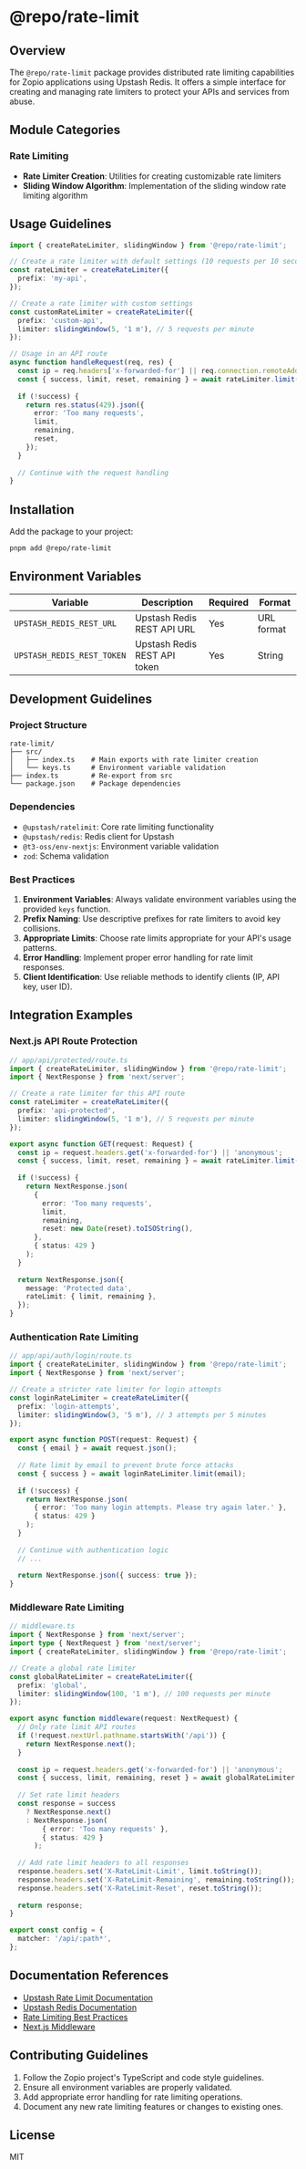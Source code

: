 # @repo/rate-limit

## Overview

The `@repo/rate-limit` package provides distributed rate limiting capabilities for Zopio applications using Upstash Redis. It offers a simple interface for creating and managing rate limiters to protect your APIs and services from abuse.

## Module Categories

### Rate Limiting

- **Rate Limiter Creation**: Utilities for creating customizable rate limiters
- **Sliding Window Algorithm**: Implementation of the sliding window rate limiting algorithm

## Usage Guidelines

```typescript
import { createRateLimiter, slidingWindow } from '@repo/rate-limit';

// Create a rate limiter with default settings (10 requests per 10 seconds)
const rateLimiter = createRateLimiter({
  prefix: 'my-api',
});

// Create a rate limiter with custom settings
const customRateLimiter = createRateLimiter({
  prefix: 'custom-api',
  limiter: slidingWindow(5, '1 m'), // 5 requests per minute
});

// Usage in an API route
async function handleRequest(req, res) {
  const ip = req.headers['x-forwarded-for'] || req.connection.remoteAddress;
  const { success, limit, reset, remaining } = await rateLimiter.limit(ip);
  
  if (!success) {
    return res.status(429).json({
      error: 'Too many requests',
      limit,
      remaining,
      reset,
    });
  }
  
  // Continue with the request handling
}
```

## Installation

Add the package to your project:

```bash
pnpm add @repo/rate-limit
```

## Environment Variables

| Variable | Description | Required | Format |
|----------|-------------|----------|--------|
| `UPSTASH_REDIS_REST_URL` | Upstash Redis REST API URL | Yes | URL format |
| `UPSTASH_REDIS_REST_TOKEN` | Upstash Redis REST API token | Yes | String |

## Development Guidelines

### Project Structure

```plaintext
rate-limit/
├── src/
│   ├── index.ts    # Main exports with rate limiter creation
│   └── keys.ts     # Environment variable validation
├── index.ts        # Re-export from src
└── package.json    # Package dependencies
```

### Dependencies

- `@upstash/ratelimit`: Core rate limiting functionality
- `@upstash/redis`: Redis client for Upstash
- `@t3-oss/env-nextjs`: Environment variable validation
- `zod`: Schema validation

### Best Practices

1. **Environment Variables**: Always validate environment variables using the provided `keys` function.
2. **Prefix Naming**: Use descriptive prefixes for rate limiters to avoid key collisions.
3. **Appropriate Limits**: Choose rate limits appropriate for your API's usage patterns.
4. **Error Handling**: Implement proper error handling for rate limit responses.
5. **Client Identification**: Use reliable methods to identify clients (IP, API key, user ID).

## Integration Examples

### Next.js API Route Protection

```typescript
// app/api/protected/route.ts
import { createRateLimiter, slidingWindow } from '@repo/rate-limit';
import { NextResponse } from 'next/server';

// Create a rate limiter for this API route
const rateLimiter = createRateLimiter({
  prefix: 'api-protected',
  limiter: slidingWindow(5, '1 m'), // 5 requests per minute
});

export async function GET(request: Request) {
  const ip = request.headers.get('x-forwarded-for') || 'anonymous';
  const { success, limit, reset, remaining } = await rateLimiter.limit(ip);
  
  if (!success) {
    return NextResponse.json(
      {
        error: 'Too many requests',
        limit,
        remaining,
        reset: new Date(reset).toISOString(),
      },
      { status: 429 }
    );
  }
  
  return NextResponse.json({
    message: 'Protected data',
    rateLimit: { limit, remaining },
  });
}
```

### Authentication Rate Limiting

```typescript
// app/api/auth/login/route.ts
import { createRateLimiter, slidingWindow } from '@repo/rate-limit';
import { NextResponse } from 'next/server';

// Create a stricter rate limiter for login attempts
const loginRateLimiter = createRateLimiter({
  prefix: 'login-attempts',
  limiter: slidingWindow(3, '5 m'), // 3 attempts per 5 minutes
});

export async function POST(request: Request) {
  const { email } = await request.json();
  
  // Rate limit by email to prevent brute force attacks
  const { success } = await loginRateLimiter.limit(email);
  
  if (!success) {
    return NextResponse.json(
      { error: 'Too many login attempts. Please try again later.' },
      { status: 429 }
    );
  }
  
  // Continue with authentication logic
  // ...
  
  return NextResponse.json({ success: true });
}
```

### Middleware Rate Limiting

```typescript
// middleware.ts
import { NextResponse } from 'next/server';
import type { NextRequest } from 'next/server';
import { createRateLimiter, slidingWindow } from '@repo/rate-limit';

// Create a global rate limiter
const globalRateLimiter = createRateLimiter({
  prefix: 'global',
  limiter: slidingWindow(100, '1 m'), // 100 requests per minute
});

export async function middleware(request: NextRequest) {
  // Only rate limit API routes
  if (!request.nextUrl.pathname.startsWith('/api')) {
    return NextResponse.next();
  }
  
  const ip = request.headers.get('x-forwarded-for') || 'anonymous';
  const { success, limit, remaining, reset } = await globalRateLimiter.limit(ip);
  
  // Set rate limit headers
  const response = success
    ? NextResponse.next()
    : NextResponse.json(
        { error: 'Too many requests' },
        { status: 429 }
      );
  
  // Add rate limit headers to all responses
  response.headers.set('X-RateLimit-Limit', limit.toString());
  response.headers.set('X-RateLimit-Remaining', remaining.toString());
  response.headers.set('X-RateLimit-Reset', reset.toString());
  
  return response;
}

export const config = {
  matcher: '/api/:path*',
};
```

## Documentation References

- [Upstash Rate Limit Documentation](https://github.com/upstash/ratelimit)
- [Upstash Redis Documentation](https://docs.upstash.com/redis)
- [Rate Limiting Best Practices](https://cloud.google.com/architecture/rate-limiting-strategies-techniques)
- [Next.js Middleware](https://nextjs.org/docs/app/building-your-application/routing/middleware)

## Contributing Guidelines

1. Follow the Zopio project's TypeScript and code style guidelines.
2. Ensure all environment variables are properly validated.
3. Add appropriate error handling for rate limiting operations.
4. Document any new rate limiting features or changes to existing ones.

## License

MIT
